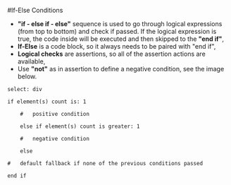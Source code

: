 #If-Else Conditions

- **"if - else if - else"** sequence is used to go through logical expressions (from top to bottom) and check if passed. If the logical expression is true, the code inside will be executed and then skipped to the **"end if"**,
- **If-Else** is a code block, so it always needs to be paired with "end if",
- **Logical checks** are assertions, so all of the assertion actions are available, 
- Use **"not"** as in assertion to define a negative condition, see the image below.

```
select: div

if element(s) count is: 1
	
	#	positive condition
	
	else if element(s) count is greater: 1
		
	#	negative condition
		
	else
	
#	default fallback if none of the previous conditions passed
	
end if
```